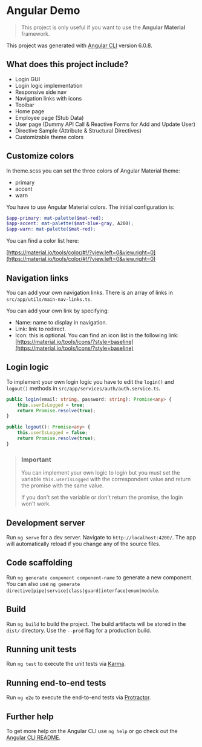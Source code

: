 # Angular Demo

> This project is only useful if you want to use the **Angular Material** framework.

This project was generated with [Angular CLI](https://github.com/angular/angular-cli) version 6.0.8.

## What does this project include?

- Login GUI
- Login logic implementation
- Responsive side nav
- Navigation links with icons
- Toolbar
- Home page
- Employee page (Stub Data)
- User page (Dummy API Call & Reactive Forms for Add and Update User)
- Directive Sample (Attribute & Structural Directives)
- Customizable theme colors

## Customize colors

In theme.scss you can set the three colors of Angular Material theme:

- primary
- accent
- warn

You have to use Angular Material colors. The initial configuration is:

```scss
$app-primary: mat-palette($mat-red);
$app-accent: mat-palette($mat-blue-gray, A200);
$app-warn: mat-palette($mat-red);
```

You can find a color list here:

[https://material.io/tools/color/#!/?view.left=0&view.right=0](https://material.io/tools/color/#!/?view.left=0&view.right=0)

## Navigation links

You can add your own navigation links. There is an array of links in `src/app/utils/main-nav-links.ts`.

You can add your own link by specifying:

- Name: name to display in navigation.
- Link: link to redirect.
- Icon: this is optional. You can find an icon list in the following link: [https://material.io/tools/icons/?style=baseline](https://material.io/tools/icons/?style=baseline)

## Login logic

To implement your own login logic you have to edit the `login()` and `logout()` methods in `src/app/services/auth/auth.service.ts`.

```typescript
public login(email: string, password: string): Promise<any> {
    this.userIsLogged = true;
    return Promise.resolve(true);
}

public logout(): Promise<any> {
    this.userIsLogged = false;
    return Promise.resolve(true);
}
```

> ### Important
>
> You can implement your own logic to login but you must set the variable `this.userIsLogged` with the correspondent value and return the promise with the same value.
>
> If you don't set the variable or don't return the promise, the login won't work.

## Development server

Run `ng serve` for a dev server. Navigate to `http://localhost:4200/`. The app will automatically reload if you change any of the source files.

## Code scaffolding

Run `ng generate component component-name` to generate a new component. You can also use `ng generate directive|pipe|service|class|guard|interface|enum|module`.

## Build

Run `ng build` to build the project. The build artifacts will be stored in the `dist/` directory. Use the `--prod` flag for a production build.

## Running unit tests

Run `ng test` to execute the unit tests via [Karma](https://karma-runner.github.io).

## Running end-to-end tests

Run `ng e2e` to execute the end-to-end tests via [Protractor](http://www.protractortest.org/).

## Further help

To get more help on the Angular CLI use `ng help` or go check out the [Angular CLI README](https://github.com/angular/angular-cli/blob/master/README.md).
